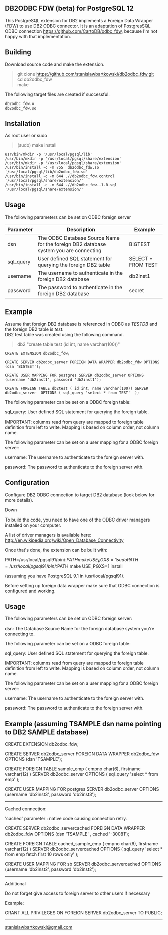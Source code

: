 ## DB2ODBC FDW (beta) for PostgreSQL 12

This PostgreSQL extension for DB2 implements a Foreign Data Wrapper (FDW) to use DB2 ODBC connector. It is an adaptation of PostgresSQL ODBC connection https://github.com/CartoDB/odbc_fdw, because I'm not happy with that implementation.

## Building

Download source code and make the extension. <br>

> git clone https://github.com/stanislawbartkowski/db2odbc_fdw.git<br>
> cd ob2odbc_fdw<br>
> make<br>

The following target files are created if successful.
```
db2odbc_fdw.o
db2odbc_fdw.so
```
## Installation

As root user or sudo<br>
> (sudo) make install<br>
```
usr/bin/mkdir -p '/usr/local/pgsql/lib'
/usr/bin/mkdir -p '/usr/local/pgsql/share/extension'
/usr/bin/mkdir -p '/usr/local/pgsql/share/extension'
/usr/bin/install -c -m 755  db2odbc_fdw.so '/usr/local/pgsql/lib/db2odbc_fdw.so'
/usr/bin/install -c -m 644 .//db2odbc_fdw.control '/usr/local/pgsql/share/extension/'
/usr/bin/install -c -m 644 .//db2odbc_fdw--1.0.sql  '/usr/local/pgsql/share/extension/'
```
## Usage

The following parameters can be set on ODBC foreign server<br>

| Parameter | Description | Example
|---|---|--|
| dsn | The ODBC Database Source Name for the foreign DB2 database system you are connecting | BIGTEST
| sql_query | User defined SQL statement for querying the foreign DB2 table | SELECT * FROM TEST
| username | The username to authenticate in the foreign DB2 database | db2inst1
| password | The password to authenticate in the foreign DB2 database | secret

## Example 
Assume that foreign DB2 database is referenced in ODBC as *TESTDB* and the foreign DB2 table is *test*.<br>
DB2 test table was created using the following command.
> db2 "create table test (id int, name varchar(100))"

```
CREATE EXTENSION db2odbc_fdw;

CREATE SERVER db2odbc_server FOREIGN DATA WRAPPER db2odbc_fdw OPTIONS (dsn 'BIGTEST');

CREATE USER MAPPING FOR postgres SERVER db2odbc_server OPTIONS (username 'db2inst1', password 'db2inst1');

CREATE FOREIGN TABLE db2test ( id int, name varchar(100)) SERVER db2odbc_server  OPTIONS ( sql_query 'select * from TEST'  );
```

The following parameter can be set on a ODBC foreign table:


sql_query:	User defined SQL statement for querying the foreign table.

IMPORTANT: columns read from query are mapped to foreign table definition from left to write. Mapping
is based on column order, not column name.

The following parameter can be set on a user mapping for a ODBC
foreign server:

username:	The username to authenticate to the foreign server with.
		
password:	The password to authenticate to the foreign server with.



## Configuration

Configure DB2 ODBC connection to target DB2 database (look below for more details).


Down

To build the code, you need to have one of the ODBC driver managers installed on your computer. 

A list of driver managers is available here: http://en.wikipedia.org/wiki/Open_Database_Connectivity

Once that's done, the extension can be built with:

PATH=/usr/local/pgsql91/bin/:$PATH make USE_PGXS=1 
sudo PATH=/usr/local/pgsql91/bin/:$PATH make USE_PGXS=1 install

(assuming you have PostgreSQL 9.1 in /usr/local/pgsql91).

Before setting up foreign data wrapper make sure that ODBC connection is configured and working.

Usage
-----

The following parameters can be set on ODBC foreign server:

dsn:		The Database Source Name for the foreign database system you're connecting to.

The following parameter can be set on a ODBC foreign table:


sql_query:	User defined SQL statement for querying the foreign table.

IMPORTANT: columns read from query are mapped to foreign table definition from left to write. Mapping
is based on column order, not column name.

The following parameter can be set on a user mapping for a ODBC
foreign server:

username:	The username to authenticate to the foreign server with.
		
password:	The password to authenticate to the foreign server with.


Example (assuming TSAMPLE dsn name pointing to DB2 SAMPLE database)
-------

CREATE EXTENSION db2odbc_fdw;

CREATE SERVER db2odbc_server 
	FOREIGN DATA WRAPPER db2odbc_fdw 
	OPTIONS (dsn 'TSAMPLE');

CREATE FOREIGN TABLE sample_emp (
  empno char(6),
  firstname varchar(12)
) 
 SERVER db2odbc_server
 OPTIONS (
   sql_query 'select * from emp'
 );

CREATE USER MAPPING FOR postgres
	SERVER db2odbc_server
	OPTIONS (username 'db2inst3', password 'db2inst3');

-------
Cached connection:

'cached' parameter : native code causing connection retry.

CREATE SERVER db2odbc_servercached 
        FOREIGN DATA WRAPPER db2odbc_fdw 
        OPTIONS (dsn 'TSAMPLE' , cached '-30081');


CREATE FOREIGN TABLE cached_sample_emp (
  empno char(6),
  firstname varchar(12)
) 
 SERVER db2odbc_servercached
 OPTIONS (
   sql_query 'select * from emp fetch first 10 rows only'
 );

CREATE USER MAPPING FOR sb
        SERVER db2odbc_servercached
        OPTIONS (username 'db2inst2', password 'db2inst2');

----------
Additional

Do not forget give access to foreign server to other users if necessary

Example:


GRANT ALL PRIVILEGES ON FOREIGN SERVER db2odbc_server TO  PUBLIC;

---------------------------
stanislawbartkowski@gmail.com
